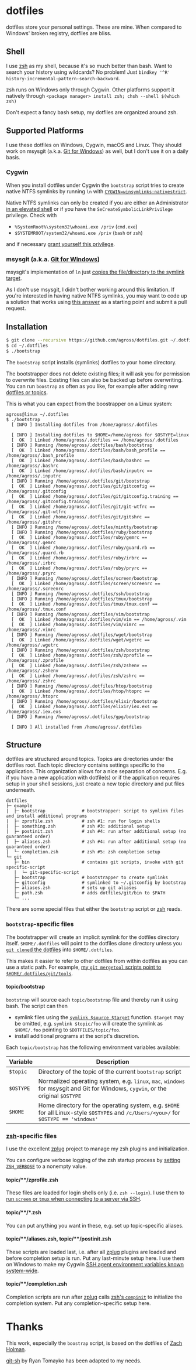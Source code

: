 # dotfiles

dotfiles store your personal settings. These are mine. When compared to Windows'
broken registry, dotfiles are bliss.

## Shell

I use [zsh](http://zsh.sourceforge.net/) as my shell, because it's so much
better than bash. Want to search your history using wildcards? No problem! Just
`bindkey '^R' history-incremental-pattern-search-backward`.

zsh runs on Windows only through Cygwin. Other platforms support it natively
through `<package manager> install zsh; chsh --shell $(which zsh)`

Don't expect a fancy bash setup, my dotfiles are organized around zsh.

## Supported Platforms

I use these dotfiles on Windows, Cygwin, macOS and Linux. They should work on
msysgit (a.k.a. [Git for Windows](https://git-scm.com/download/win)) as well,
but I don't use it on a daily basis.

### Cygwin

When you install dotfiles under Cygwin the `bootstrap` script tries to create
native NTFS symlinks by running `ln` with
[`CYGWIN=winsymlinks:nativestrict`](https://cygwin.com/cygwin-ug-net/using.html#pathnames-symlinks).

Native NTFS symlinks can only be created if you are either an Administrator
[in an elevated shell](http://stackoverflow.com/a/15330511/149264) or if you
have the `SeCreateSymbolicLinkPrivilege` privilege. Check with

* `%SystemRoot%\system32\whoami.exe /priv` (`cmd.exe`)
* `$SYSTEMROOT/system32/whoami.exe /priv` (`bash` or `zsh`)

and if necessary [grant yourself this privilege](http://security.stackexchange.com/a/10198).

### msysgit (a.k.a. [Git for Windows](https://git-scm.com/download/win))

msysgit's implementation of `ln` just
[copies the file/directory to the symlink target](https://groups.google.com/forum/#!topic/msysgit/_0QJUPgLm84).

As I don't use msysgit, I didn't bother working around this limitation. If
you're interested in having native NTFS symlinks, you may want to code up a
solution that works using
[this answer](http://stackoverflow.com/a/25394801/149264) as a starting point
and submit a pull request.

## Installation

```bash
$ git clone --recursive https://github.com/agross/dotfiles.git ~/.dotfiles
$ cd ~/.dotfiles
$ ./bootstrap
```

The `bootstrap` script installs (symlinks) dotfiles to your home directory.

The bootstrapper does not delete existing files; it will ask you for permission
to overwrite files. Existing files can also be backed up before overwriting.
You can run `boostrap` as often as you like, for example after adding new
[dotfiles or topics](#structure).

This is what you can expect from the boostrapper on a Linux system:

```
agross@linux ~/.dotfiles
$ ./bootstrap
  [ INFO ] Installing dotfiles from /home/agross/.dotfiles

  [ INFO ] Installing dotfiles to $HOME=/home/agross for $OSTYPE=linux
  [  OK  ] Linked /home/agross/.dotfiles == /home/agross/.dotfiles
  [ INFO ] Running /home/agross/.dotfiles/bash/bootstrap
  [  OK  ] Linked /home/agross/.dotfiles/bash/bash_profile == /home/agross/.bash_profile
  [  OK  ] Linked /home/agross/.dotfiles/bash/bashrc == /home/agross/.bashrc
  [  OK  ] Linked /home/agross/.dotfiles/bash/inputrc == /home/agross/.inputrc
  [ INFO ] Running /home/agross/.dotfiles/git/bootstrap
  [  OK  ] Linked /home/agross/.dotfiles/git/gitconfig == /home/agross/.gitconfig
  [  OK  ] Linked /home/agross/.dotfiles/git/gitconfig.training == /home/agross/.gitconfig.training
  [  OK  ] Linked /home/agross/.dotfiles/git/git-wtfrc == /home/agross/.git-wtfrc
  [  OK  ] Linked /home/agross/.dotfiles/git/gitshrc == /home/agross/.gitshrc
  [ INFO ] Running /home/agross/.dotfiles/mintty/bootstrap
  [ INFO ] Running /home/agross/.dotfiles/ruby/bootstrap
  [  OK  ] Linked /home/agross/.dotfiles/ruby/gemrc == /home/agross/.gemrc
  [  OK  ] Linked /home/agross/.dotfiles/ruby/guard.rb == /home/agross/.guard.rb
  [  OK  ] Linked /home/agross/.dotfiles/ruby/irbrc == /home/agross/.irbrc
  [  OK  ] Linked /home/agross/.dotfiles/ruby/pryrc == /home/agross/.pryrc
  [ INFO ] Running /home/agross/.dotfiles/screen/bootstrap
  [  OK  ] Linked /home/agross/.dotfiles/screen/screenrc == /home/agross/.screenrc
  [ INFO ] Running /home/agross/.dotfiles/ssh/bootstrap
  [ INFO ] Running /home/agross/.dotfiles/tmux/bootstrap
  [  OK  ] Linked /home/agross/.dotfiles/tmux/tmux.conf == /home/agross/.tmux.conf
  [ INFO ] Running /home/agross/.dotfiles/vim/bootstrap
  [  OK  ] Linked /home/agross/.dotfiles/vim/vim == /home/agross/.vim
  [  OK  ] Linked /home/agross/.dotfiles/vim/vimrc == /home/agross/.vimrc
  [ INFO ] Running /home/agross/.dotfiles/wget/bootstrap
  [  OK  ] Linked /home/agross/.dotfiles/wget/wgetrc == /home/agross/.wgetrc
  [ INFO ] Running /home/agross/.dotfiles/zsh/bootstrap
  [  OK  ] Linked /home/agross/.dotfiles/zsh/zprofile == /home/agross/.zprofile
  [  OK  ] Linked /home/agross/.dotfiles/zsh/zshenv == /home/agross/.zshenv
  [  OK  ] Linked /home/agross/.dotfiles/zsh/zshrc == /home/agross/.zshrc
  [ INFO ] Running /home/agross/.dotfiles/htop/bootstrap
  [  OK  ] Linked /home/agross/.dotfiles/htop/htoprc == /home/agross/.htoprc
  [ INFO ] Running /home/agross/.dotfiles/elixir/bootstrap
  [  OK  ] Linked /home/agross/.dotfiles/elixir/iex.exs == /home/agross/.iex.exs
  [ INFO ] Running /home/agross/.dotfiles/gpg/bootstrap

  [ INFO ] All installed from /home/agross/.dotfiles
```

## Structure

dotfiles are structured around topics. Topics are directories under the dotfiles
root. Each topic directory contains settings specific to the application. This
organization allows for a nice separation of concerns. E.g. if you have a new
application with dotfile(s) or if the application requires setup in your shell
sessions, just create a new topic directory and put files underneath.

```
dotfiles
├─ example
|  ├─ bootstrap              # bootstrapper: script to symlink files and install additional programs
|  ├─ zprofile.zsh           # zsh #1: run for login shells
|  ├─ something.zsh          # zsh #3: additional setup
|  ├─ postinit.zsh           # zsh #4: run after additional setup (no guaranteed order)
|  ├─ aliases.zsh            # zsh #4: run after additional setup (no guaranteed order)
|  └─ completion.zsh         # zsh #5: zsh completion setup
└─ git
   ├─ bin                    # contains git scripts, invoke with git specific-script
   |  └─ git-specific-script
   ├─ bootstrap              # bootstrapper to create symlinks
   ├─ gitconfig              # symlinked to ~/.gitconfig by bootstrap
   ├─ aliases.zsh            # sets up git aliases
   ├─ path.zsh               # adds dotfiles/git/bin to $PATH
   └─ ...
```

There are some special files that either the `bootstrap` script or
[zsh](#shell) reads.

### `bootstrap`-specific files

The bootstrapper will create an implicit symlink for the dotfiles directory
itself. `$HOME/.dotfiles` will point to the dotfiles clone directory unless you
[`git clone`d the dotfiles](#installation) into `$HOME/.dotfiles`.

This makes it easier to refer to other dotfiles from within dotfiles as you can
use a static path. For example, [my `git mergetool` scripts point to
`$HOME/.dotfiles/git/tools`](https://github.com/agross/dotfiles/blob/master/git/git-mergetools#L2).

#### topic/bootstrap

`bootstrap` will source each `topic/bootstrap` file and thereby run it using
bash. The script can then

* symlink files using the [`symlink $source $target`](https://github.com/agross/dotfiles/blob/master/bootstrap#L67)
  function. `$target` may be omitted, e.g. `symlink $topic/foo` will create the
  symlink as `$HOME/.foo` pointing to `$DOTFILES/topic/foo`.
* install additional programs at the script's discretion.

Each `topic/bootstrap` has the following environment variables available:

| Variable  | Description |
| ----------| ----------- |
| `$topic`  | Directory of the topic of the current `bootstrap` script |
| `$OSTYPE` | Normalized operating system, e.g. `linux`, `mac`, `windows` for msysgit and Git for Windows, `cygwin`, or the original `$OSTYPE` |
| `$HOME`   | Home directory for the operating system, e.g. `$HOME` for all Linux-style `$OSTYPE`s and `/c/Users/<you>/` for `$OSTYPE == 'windows'` |

### [zsh](#shell)-specific files

I use the excellent [zplug](https://github.com/zplug/zplug) project to manage my
zsh plugins and initialization.

You can configure verbose logging of the zsh startup process by
[setting `ZSH_VERBOSE`](https://github.com/agross/dotfiles/blob/master/zsh/zshenv#L4)
to a nonempty value.

#### topic/\*\*/zprofile.zsh

These files are loaded for login shells only (i.e. `zsh --login`). I use them to
[run `screen` or `tmux` when connecting to a server via SSH](https://github.com/agross/dotfiles/blob/master/ssh/zprofile.zsh).

#### topic/\*\*/\*.zsh

You can put anything you want in these, e.g. set up topic-specific aliases.

#### topic/\*\*/aliases.zsh, topic/\*\*/postinit.zsh

These scripts are loaded last, i.e. after all
[zplug](https://github.com/zplug/zplug) plugins are loaded and before completion
setup is run. Put any last-minute setup here. I use them on Windows to make my
Cygwin [SSH agent environment variables known system-wide](https://github.com/agross/dotfiles/blob/master/ssh/postinit.zsh).

#### topic/\*\*/completion.zsh

Completion scripts are run after [zplug](https://github.com/zplug/zplug) calls
[zsh's `compinit`](http://zsh.sourceforge.net/Doc/Release/Completion-System.html)
to initialize the completion system. Put any completion-specific setup here.

# Thanks

This work, especially the `boostrap` script, is based on the dotfiles of
[Zach Holman](http://github.com/holman/dotfiles).

[git-sh](https://github.com/rtomayko/git-sh) by Ryan Tomayko has been adapted to
my needs.

